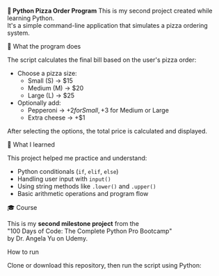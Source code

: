 **🍕 Python Pizza Order Program**
This is my second project created while learning Python.  
It's a simple command-line application that simulates a pizza ordering system.

🚀 What the program does

The script calculates the final bill based on the user's pizza order:

- Choose a pizza size:
  - Small (S) → $15
  - Medium (M) → $20
  - Large (L) → $25
- Optionally add:
  - Pepperoni → +$2 for Small, +$3 for Medium or Large
  - Extra cheese → +$1

After selecting the options, the total price is calculated and displayed.

📘 What I learned

This project helped me practice and understand:

- Python conditionals (`if`, `elif`, `else`)
- Handling user input with `input()`
- Using string methods like `.lower()` and `.upper()`
- Basic arithmetic operations and program flow

🎓 Course

This is my **second milestone project** from the  
"100 Days of Code: The Complete Python Pro Bootcamp"  
by Dr. Angela Yu on Udemy.

How to run

Clone or download this repository, then run the script using Python:
